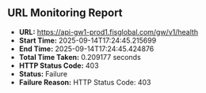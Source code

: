 ## URL Monitoring Report

- **URL:** https://api-gw1-prod1.fisglobal.com/gw/v1/health
- **Start Time:** 2025-09-14T17:24:45.215699
- **End Time:** 2025-09-14T17:24:45.424876
- **Total Time Taken:** 0.209177 seconds
- **HTTP Status Code:** 403
- **Status:** Failure
- **Failure Reason:** HTTP Status Code: 403
